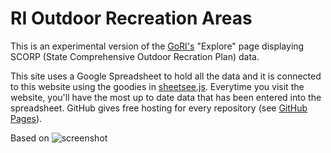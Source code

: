 # RI Outdoor Recreation Areas

This is an experimental version of the [GoRI's](https://github.com/401ode/GetOutdoorsRI) "Explore" page displaying SCORP (State Comprehensive Outdoor Recration Plan) data. 

This site uses a Google Spreadsheet to hold all the data and it is connected to this website using the goodies in [sheetsee.js](http://www.github.com/jlord/sheetsee.js). Everytime you visit the website, you'll have the most up to date data that has been entered into the spreadsheet. GitHub gives free hosting for every repository (see [GitHub Pages](http://pages.github.com)). 

Based on ![screenshot](https://raw.github.com/jlord/hack-spots/gh-pages/img/hackspotsss.png)



